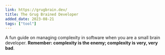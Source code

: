 ```yaml
---
link: https://grugbrain.dev/
title: The Grug Brained Developer
added_date: 2023-08-21
tags: ["tool"]
---
```


A fun guide on managing complexity in software when you are a
small brain developer. **Remember: complexity is the enemy; complexity is very, 
very bad**.
